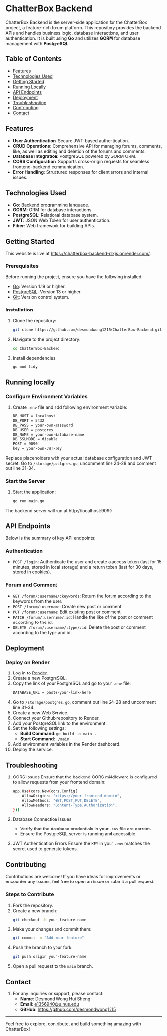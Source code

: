 # ChatterBox Backend

ChatterBox Backend is the server-side application for the ChatterBox project, a feature-rich forum platform. This repository provides the backend APIs and handles business logic, database interactions, and user authentication. It is built using **Go** and utilizes **GORM** for database management with **PostgreSQL**.

## Table of Contents
- [Features](#features)
- [Technologies Used](#technology-used)
- [Getting Started](#getting-started)
- [Running Locally](#running-locally)
- [API Endpoints](#api-endpoints)
- [Deployment](#deployment)
- [Troubleshooting](#troubleshooting)
- [Contributing](#contributing)
- [Contact](#contact)

## Features
- **User Authentication**: Secure JWT-based authentication.
- **CRUD Operations**: Comprehensive API for managing forums, comments, like, as well as editing and deletion of the forums and comments.
- **Database Integration**: PostgreSQL powered by GORM ORM.
- **CORS Configuration**: Supports cross-origin requests for seamless frontend-backend communication.
- **Error Handling**: Structured responses for client errors and internal issues.

## Technologies Used
- **Go**: Backend programming language.
- **GORM**: ORM for database interactions.
- **PostgreSQL**: Relational database system.
- **JWT**: JSON Web Token for user authentication.
- **Fiber**: Web framework for building APIs.

## Getting Started
This website is live at https://chatterbox-backend-mkjs.onrender.com/.

### Prerequisites
Before running the project, ensure you have the following installed:
- [Go](https://go.dev/dl/): Version 1.19 or higher.
- [PostgreSQL](https://www.postgresql.org/download/): Version 13 or higher.
- [Git](https://git-scm.com/book/en/v2/Getting-Started-Installing-Git): Version control system.

### Installation
1. Clone the repository:
   ```bash
   git clone https://github.com/desmondwong1215/ChatterBox-Backend.git
   ```

2. Navigate to the project directory:
   ```bash
   cd ChatterBox-Backend
   ```

3. Install dependencies:
   ```bash
   go mod tidy 
   ```

## Running locally
### Configure Environment Variables
1. Create `.env` file and add following environment variable:
    ```bash
    DB_HOST = localhost
    DB_PORT = 5432
    DB_PASS = your-own-password
    DB_USER = postgres
    DB_NAME = your-own-database-name
    DB_SSLMODE = disable
    POST = 9090
    key = your-own-JWT-key
    ```

Replace placeholders with your actual database configuration and JWT secret. Go to `/storage/postgres.go`, uncomment line 24-28 and comment out line 31-34.

### Start the Server
1. Start the application:
    ```bash
    go run main.go
    ```
The backend server will run at http://localhost:9090

## API Endpoints
Below is the summary of key API endpoints:

### Authentication
- `POST /login`: Authenticate the user and create a access token (last for 15 minutes, stored in local storage) and a return token (last for 30 days, stored in cookies).

### Forum and Comment
- `GET /forum/:username/:keywords`: Return the forum according to the keywords from the user.
- `POST /forum/:username`: Create new post or comment
- `PUT /forum/:username`: Edit existing post or comment
- `PATCH /forum/:username/:id`: Handle the like of the post or comment according to the id.
- `DELETE /forum/:username/:type/:id`: Delete the post or comment according to the type and id.

## Deployment
### Deploy on Render
1. Log in to [Render](https://render.com/).
2. Create a new PostgreSQL.
3. Copy the link of your PostgreSQL and go to your `.env` file:
    ```bash
    DATABASE_URL = paste-your-link-here
    ```
4. Go to `/storage/postgres.go`, comment out line 24-28 and uncomment line 31-34.
5. Create a new Web Service.
6. Connect your Github repository to Render.
7. Add your PostgreSQL link to the environment.
7. Set the following settings:
    - **Build Command**: `go build -o main .`
    - **Start Command**: `./main`
8. Add environment variables in the Render dashboard.
9. Deploy the service.

## Troubleshooting
1. CORS Issues
Ensure that the backend CORS middleware is configured to allow requests from your frontend domain:
    ```bash
    app.Use(cors.New(cors.Config{
        AllowOrigins: "https://your-frontend-domain",
        AllowMethods: "GET,POST,PUT,DELETE",
        AllowHeaders: "Content-Type,Authorization",
    }))
    ```

2. Database Connection Issues
    - Verify that the database credentials in your `.env` file are correct.
    - Ensure the PostgreSQL server is running and accessible.

3. JWT Authentication Errors
Ensure the `KEY` in your `.env` matches the secret used to generate tokens.

## Contributing
Contributions are welcome! If you have ideas for improvements or encounter any issues, feel free to open an issue or submit a pull request.

### Steps to Contribute
1. Fork the repository.
2. Create a new branch:
   ```bash
   git checkout -b your-feature-name
   ```
3. Make your changes and commit them:
   ```bash
   git commit -m "Add your feature"
   ```
4. Push the branch to your fork:
   ```bash
   git push origin your-feature-name
   ```
5. Open a pull request to the `main` branch.

## Contact
1. For any inquiries or support, please contact:
   - **Name**: Desmond Wong Hui Sheng
   - **Email**: e1356940@u.nus.edu
   - **GitHub**: https://github.com/desmondwong1215

---
Feel free to explore, contribute, and build something amazing with ChatterBox!